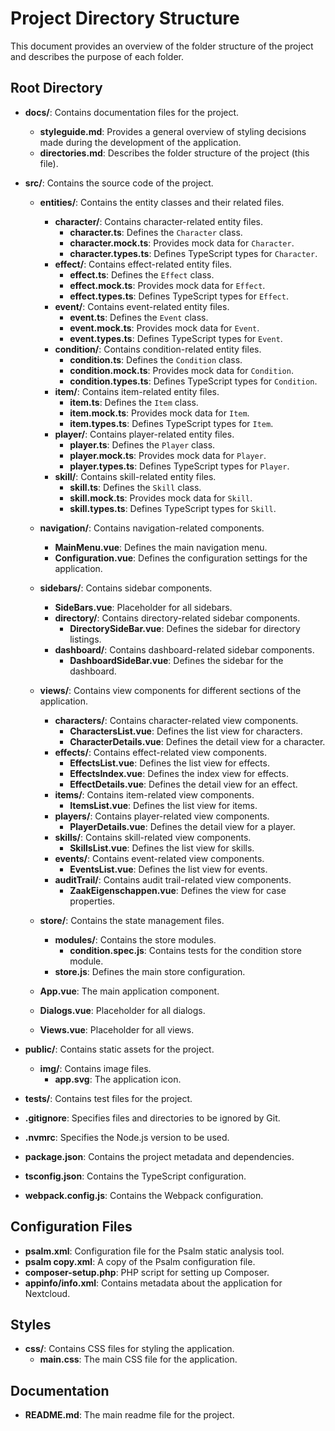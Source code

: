 # Project Directory Structure

This document provides an overview of the folder structure of the project and describes the purpose of each folder.

## Root Directory

- **docs/**: Contains documentation files for the project.
  - **styleguide.md**: Provides a general overview of styling decisions made during the development of the application.
  - **directories.md**: Describes the folder structure of the project (this file).

- **src/**: Contains the source code of the project.
  - **entities/**: Contains the entity classes and their related files.
    - **character/**: Contains character-related entity files.
      - **character.ts**: Defines the `Character` class.
      - **character.mock.ts**: Provides mock data for `Character`.
      - **character.types.ts**: Defines TypeScript types for `Character`.
    - **effect/**: Contains effect-related entity files.
      - **effect.ts**: Defines the `Effect` class.
      - **effect.mock.ts**: Provides mock data for `Effect`.
      - **effect.types.ts**: Defines TypeScript types for `Effect`.
    - **event/**: Contains event-related entity files.
      - **event.ts**: Defines the `Event` class.
      - **event.mock.ts**: Provides mock data for `Event`.
      - **event.types.ts**: Defines TypeScript types for `Event`.
    - **condition/**: Contains condition-related entity files.
      - **condition.ts**: Defines the `Condition` class.
      - **condition.mock.ts**: Provides mock data for `Condition`.
      - **condition.types.ts**: Defines TypeScript types for `Condition`.
    - **item/**: Contains item-related entity files.
      - **item.ts**: Defines the `Item` class.
      - **item.mock.ts**: Provides mock data for `Item`.
      - **item.types.ts**: Defines TypeScript types for `Item`.
    - **player/**: Contains player-related entity files.
      - **player.ts**: Defines the `Player` class.
      - **player.mock.ts**: Provides mock data for `Player`.
      - **player.types.ts**: Defines TypeScript types for `Player`.
    - **skill/**: Contains skill-related entity files.
      - **skill.ts**: Defines the `Skill` class.
      - **skill.mock.ts**: Provides mock data for `Skill`.
      - **skill.types.ts**: Defines TypeScript types for `Skill`.

  - **navigation/**: Contains navigation-related components.
    - **MainMenu.vue**: Defines the main navigation menu.
    - **Configuration.vue**: Defines the configuration settings for the application.

  - **sidebars/**: Contains sidebar components.
    - **SideBars.vue**: Placeholder for all sidebars.
    - **directory/**: Contains directory-related sidebar components.
      - **DirectorySideBar.vue**: Defines the sidebar for directory listings.
    - **dashboard/**: Contains dashboard-related sidebar components.
      - **DashboardSideBar.vue**: Defines the sidebar for the dashboard.

  - **views/**: Contains view components for different sections of the application.
    - **characters/**: Contains character-related view components.
      - **CharactersList.vue**: Defines the list view for characters.
      - **CharacterDetails.vue**: Defines the detail view for a character.
    - **effects/**: Contains effect-related view components.
      - **EffectsList.vue**: Defines the list view for effects.
      - **EffectsIndex.vue**: Defines the index view for effects.
      - **EffectDetails.vue**: Defines the detail view for an effect.
    - **items/**: Contains item-related view components.
      - **ItemsList.vue**: Defines the list view for items.
    - **players/**: Contains player-related view components.
      - **PlayerDetails.vue**: Defines the detail view for a player.
    - **skills/**: Contains skill-related view components.
      - **SkillsList.vue**: Defines the list view for skills.
    - **events/**: Contains event-related view components.
      - **EventsList.vue**: Defines the list view for events.
    - **auditTrail/**: Contains audit trail-related view components.
      - **ZaakEigenschappen.vue**: Defines the view for case properties.

  - **store/**: Contains the state management files.
    - **modules/**: Contains the store modules.
      - **condition.spec.js**: Contains tests for the condition store module.
    - **store.js**: Defines the main store configuration.

  - **App.vue**: The main application component.
  - **Dialogs.vue**: Placeholder for all dialogs.
  - **Views.vue**: Placeholder for all views.

- **public/**: Contains static assets for the project.
  - **img/**: Contains image files.
    - **app.svg**: The application icon.

- **tests/**: Contains test files for the project.

- **.gitignore**: Specifies files and directories to be ignored by Git.
- **.nvmrc**: Specifies the Node.js version to be used.
- **package.json**: Contains the project metadata and dependencies.
- **tsconfig.json**: Contains the TypeScript configuration.
- **webpack.config.js**: Contains the Webpack configuration.

## Configuration Files

- **psalm.xml**: Configuration file for the Psalm static analysis tool.
- **psalm copy.xml**: A copy of the Psalm configuration file.
- **composer-setup.php**: PHP script for setting up Composer.
- **appinfo/info.xml**: Contains metadata about the application for Nextcloud.

## Styles

- **css/**: Contains CSS files for styling the application.
  - **main.css**: The main CSS file for the application.

## Documentation

- **README.md**: The main readme file for the project.